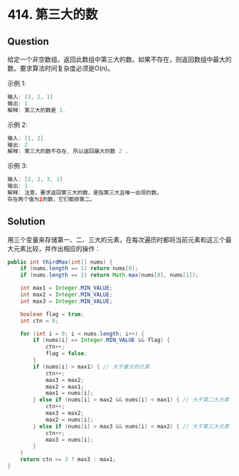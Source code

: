 # 414. 第三大的数

## Question

给定一个非空数组，返回此数组中第三大的数。如果不存在，则返回数组中最大的数。要求算法时间复杂度必须是O(n)。

示例 1:

```java
输入: [3, 2, 1]
输出: 1
解释: 第三大的数是 1.
```
示例 2:

```java
输入: [1, 2]
输出: 2
解释: 第三大的数不存在, 所以返回最大的数 2 .
```

示例 3:

```java
输入: [2, 2, 3, 1]
输出: 1
解释: 注意，要求返回第三大的数，是指第三大且唯一出现的数。
存在两个值为2的数，它们都排第二。
```

## Solution

用三个变量来存储第一、二、三大的元素，在每次遍历时都将当前元素和这三个最大元素比较，并作出相应的操作：

```java
public int thirdMax(int[] nums) {
    if (nums.length == 1) return nums[0];
    if (nums.length == 2) return Math.max(nums[0], nums[1]);

    int max1 = Integer.MIN_VALUE;
    int max2 = Integer.MIN_VALUE;
    int max3 = Integer.MIN_VALUE;

    boolean flag = true;
    int ctn = 0;

    for (int i = 0; i < nums.length; i++) {
        if (nums[i] == Integer.MIN_VALUE && flag) {
            ctn++;
            flag = false;
        }
        if (nums[i] > max1) { // 大于最大的元素
            ctn++;
            max3 = max2;
            max2 = max1;
            max1 = nums[i];
        } else if (nums[i] > max2 && nums[i] < max1) { // 大于第二大元素
            ctn++;
            max3 = max2;
            max2 = nums[i];
        } else if (nums[i] > max3 && nums[i] < max2) { // 大于第三大元素
            ctn++;
            max3 = nums[i];
        }
    }
    return ctn >= 3 ? max3 : max1;
}
```